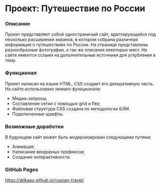 # Проект: Путешествие по России

### Описание
Проект представляет собой одностраничый сайт, адаптирующийся под несколько расширений экранов, в котором собрана различная информация о путешествиях по России. На странице представлены разнообразные фотографии, а так же описания некоторых мест. На сайте имеются сслыки на дополнительные источники для углубления в тему.

### Функционал 
Проект написан на языке HTML, CSS создает его декоративную часть. На сайте использовано немало функционала:
* Медиа-запросы;
* Составление сетки с помощью grid и flex;
* Файловая структура CSS создана по методологии БЭМ.
* Подключенные шрифты.

### Возможные доработки
В будующем сайт может быть модернизирован следующими путями:
* Анимация;
* Написание вендорных префиксов;
* Создание интерактивности. 

### GitHub Pages
https://ddkaao.github.io/russian-travel/
